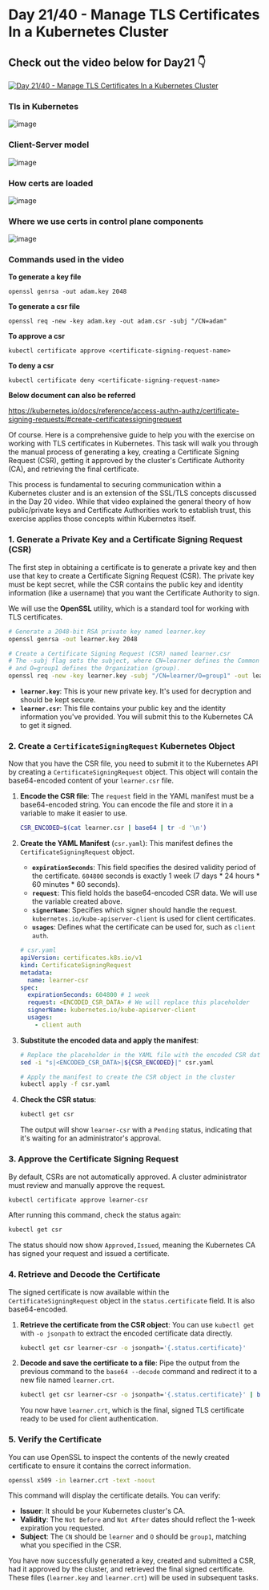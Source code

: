 # Day 21/40 - Manage TLS Certificates In a Kubernetes Cluster 

## Check out the video below for Day21 👇

[![Day 21/40 - Manage TLS Certificates In a Kubernetes Cluster ](https://img.youtube.com/vi/LvPA-z8Xg4s/sddefault.jpg)](https://youtu.be/LvPA-z8Xg4s)


### Tls in Kubernetes 

![image](https://github.com/user-attachments/assets/340139b0-e5db-4e28-91eb-96cf6cedc44b)

### Client-Server model

![image](https://github.com/user-attachments/assets/316de6e9-491e-4b89-af06-0b5fe2059f4f)

### How certs are loaded

![image](https://github.com/user-attachments/assets/adf2c877-c8b0-4e87-948f-f1f78ef25e27)

### Where we use certs in control plane components

![image](https://github.com/user-attachments/assets/ec9fd842-9a25-4138-afb4-930876adb8b8)


### Commands used in the video

**To generate a key file**
```
openssl genrsa -out adam.key 2048
```

**To generate a csr file**
```
openssl req -new -key adam.key -out adam.csr -subj "/CN=adam"
```

**To approve a csr**
```
kubectl certificate approve <certificate-signing-request-name>
```

**To deny a csr**
```
kubectl certificate deny <certificate-signing-request-name>
```

**Below document can also be referred**

https://kubernetes.io/docs/reference/access-authn-authz/certificate-signing-requests/#create-certificatessigningrequest

Of course. Here is a comprehensive guide to help you with the exercise on working with TLS certificates in Kubernetes. This task will walk you through the manual process of generating a key, creating a Certificate Signing Request (CSR), getting it approved by the cluster's Certificate Authority (CA), and retrieving the final certificate.

This process is fundamental to securing communication within a Kubernetes cluster and is an extension of the SSL/TLS concepts discussed in the Day 20 video. While that video explained the general theory of how public/private keys and Certificate Authorities work to establish trust, this exercise applies those concepts within Kubernetes itself.

### 1. Generate a Private Key and a Certificate Signing Request (CSR)

The first step in obtaining a certificate is to generate a private key and then use that key to create a Certificate Signing Request (CSR). The private key must be kept secret, while the CSR contains the public key and identity information (like a username) that you want the Certificate Authority to sign.

We will use the **OpenSSL** utility, which is a standard tool for working with TLS certificates.

```bash
# Generate a 2048-bit RSA private key named learner.key
openssl genrsa -out learner.key 2048

# Create a Certificate Signing Request (CSR) named learner.csr
# The -subj flag sets the subject, where CN=learner defines the Common Name (username)
# and O=group1 defines the Organization (group).
openssl req -new -key learner.key -subj "/CN=learner/O=group1" -out learner.csr
```
*   **`learner.key`**: This is your new private key. It's used for decryption and should be kept secure.
*   **`learner.csr`**: This file contains your public key and the identity information you've provided. You will submit this to the Kubernetes CA to get it signed.

### 2. Create a `CertificateSigningRequest` Kubernetes Object

Now that you have the CSR file, you need to submit it to the Kubernetes API by creating a `CertificateSigningRequest` object. This object will contain the base64-encoded content of your `learner.csr` file.

1.  **Encode the CSR file**: The `request` field in the YAML manifest must be a base64-encoded string. You can encode the file and store it in a variable to make it easier to use.
    ```bash
    CSR_ENCODED=$(cat learner.csr | base64 | tr -d '\n')
    ```
2.  **Create the YAML Manifest** (`csr.yaml`): This manifest defines the `CertificateSigningRequest` object.
    *   **`expirationSeconds`**: This field specifies the desired validity period of the certificate. `604800` seconds is exactly 1 week (7 days * 24 hours * 60 minutes * 60 seconds).
    *   **`request`**: This field holds the base64-encoded CSR data. We will use the variable created above.
    *   **`signerName`**: Specifies which signer should handle the request. `kubernetes.io/kube-apiserver-client` is used for client certificates.
    *   **`usages`**: Defines what the certificate can be used for, such as `client auth`.

    ```yaml
    # csr.yaml
    apiVersion: certificates.k8s.io/v1
    kind: CertificateSigningRequest
    metadata:
      name: learner-csr
    spec:
      expirationSeconds: 604800 # 1 week
      request: <ENCODED_CSR_DATA> # We will replace this placeholder
      signerName: kubernetes.io/kube-apiserver-client
      usages:
        - client auth
    ```

3.  **Substitute the encoded data and apply the manifest**:
    ```bash
    # Replace the placeholder in the YAML file with the encoded CSR data
    sed -i "s|<ENCODED_CSR_DATA>|${CSR_ENCODED}|" csr.yaml
    
    # Apply the manifest to create the CSR object in the cluster
    kubectl apply -f csr.yaml
    ```
4.  **Check the CSR status**:
    ```bash
    kubectl get csr
    ```
    The output will show `learner-csr` with a `Pending` status, indicating that it's waiting for an administrator's approval.

### 3. Approve the Certificate Signing Request

By default, CSRs are not automatically approved. A cluster administrator must review and manually approve the request.

```bash
kubectl certificate approve learner-csr
```
After running this command, check the status again:
```bash
kubectl get csr
```
The status should now show `Approved,Issued`, meaning the Kubernetes CA has signed your request and issued a certificate.

### 4. Retrieve and Decode the Certificate

The signed certificate is now available within the `CertificateSigningRequest` object in the `status.certificate` field. It is also base64-encoded.

1.  **Retrieve the certificate from the CSR object**: You can use `kubectl get` with `-o jsonpath` to extract the encoded certificate data directly.
    ```bash
    kubectl get csr learner-csr -o jsonpath='{.status.certificate}'
    ```
2.  **Decode and save the certificate to a file**: Pipe the output from the previous command to the `base64 --decode` command and redirect it to a new file named `learner.crt`.
    ```bash
    kubectl get csr learner-csr -o jsonpath='{.status.certificate}' | base64 --decode > learner.crt
    ```
    You now have `learner.crt`, which is the final, signed TLS certificate ready to be used for client authentication.

### 5. Verify the Certificate

You can use OpenSSL to inspect the contents of the newly created certificate to ensure it contains the correct information.

```bash
openssl x509 -in learner.crt -text -noout
```
This command will display the certificate details. You can verify:
*   **Issuer**: It should be your Kubernetes cluster's CA.
*   **Validity**: The `Not Before` and `Not After` dates should reflect the 1-week expiration you requested.
*   **Subject**: The `CN` should be `learner` and `O` should be `group1`, matching what you specified in the CSR.

You have now successfully generated a key, created and submitted a CSR, had it approved by the cluster, and retrieved the final signed certificate. These files (`learner.key` and `learner.crt`) will be used in subsequent tasks.